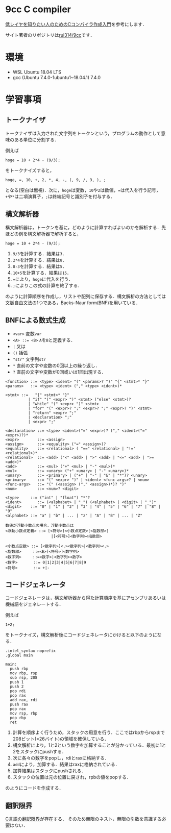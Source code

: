 # 9cc C compiler

[低レイヤを知りたい人のためのCコンパイラ作成入門](https://www.sigbus.info/compilerbook)を参考にします．

サイト著者のリポジトリは[rui314/9cc](https://github.com/rui314/9cc)です．

# 環境
- WSL Ubuntu 18.04 LTS
- gcc (Ubuntu 7.4.0-1ubuntu1~18.04.1) 7.4.0

# 学習事項

## トークナイザ
トークナイザは入力された文字列をトークンという，プログラムの動作として意味のある単位に分割する．

例えば

```
hoge = 10 + 2*4 - (9/3);
```

をトークナイズすると，

```
hoge, =, 10, +, 2, *, 4, -, (, 9, /, 3, ), ;
```

となる(空白は無視)．次に，`hoge`は変数，`10`や`2`は数値，`=`は代入を行う記号，`+`や`*`は二項演算子，`;`は終端記号と識別子を付与する．

## 構文解析器
構文解析器は，トークンを基に，どのように計算すればよいのかを解析する．先ほどの例を構文解析器で解析すると，

```
hoge = 10 + 2*4 - (9/3);
```

1. `9/3`を計算する．結果は`3`．
1. `2*4`を計算する．結果は`8`．
1. `8-3`を計算する．結果は`5`．
1. `10+5`を計算する．結果は`15`．
1. `=`により，`hoge`に代入を行う．
1. `;`によりこの式の計算を終了する．

のように計算順序を作成し，リストや配列に保存する．構文解析の方法としては文脈自由文法の1つである，Backs-Naur form(BNF)を用いている．

## BNFによる数式生成

- `<var>` 変数`var`
- `<A> ::= <B>` `A`を`B`と定義する．
- `|` 又は
- `()` 括弧
- `"str"` 文字列`str`
- `*` 直前の文字や変数の0回以上の繰り返し．
- `?` 直前の文字や変数が0回或いは1回出現する．

 ```
<function> ::= <type> <ident> "(" <params>? ")" "{" <stmt>* "}"
<params>   ::= <type> <ident> ("," <type> <ident>)*

<stmt> ::=   "{" <stmt>* "}"
           | "if" "(" <expr> ")" <stmt> ("else" <stmt>)?
           | "while" "(" <expr> ")" <stmt>
           | "for" "(" <expr>? ";" <expr>? ";" <expr>? ")" <stmt>
           | "return" <expr> ";"
           | <declaration> ";"
           | <expr> ";"

<declaration> ::= <type> <ident>("=" <expr>)? ("," <ident>("=" <expr>)?)*
<expr>        ::= <assign>
<assign>      ::= <equality> ("=" <assign>)?
<equality>    ::= <relational> ( "==" <relational> | "!=" <relational>)*
<relational>  ::= <add> ("<" <add> | ">" <add> | "<=" <add> | ">= <add>)*
<add>         ::= <mul> ("+" <mul> | "-" <mul>)*
<mul>         ::= <unary> ("+" <unary> | "-" <unary>)*
<unary>       ::= <primary> | ("+" | "-" | "&" | "*")? <unary>
<primary>     ::= "(" <expr> ")" | <ident> <func-args>? | <num>
<func-args>   ::= "(" (<assign> ("," <assign>)*)? ")"
<num>         ::= <num>? <digit>

<type>     ::= ("int" | "float") "*"?
<ident>       ::= (<alphabet> | "_") (<alphabet> | <digit> | "_")*
<digit>    ::= "0" | "1" | "2" | "3" | "4" | "5" | "6" | "7" | "8" | "9"
<alphabet> ::= "a" | "b" | ... | "z" | "A" | "B" | ... | "Z"
```

```
数値が浮動小数点の場合，浮動小数点は
<浮動小数点定義> ::= [<符号>]<小数点定数>[<指数部>]
                    |[<符号>]<数字列><指数部>

<小数点定数> ::= [<数字列>]<.><数字列>|<数字列><.>
<指数部>     ::=<E>[<符号>]<数字列>
<数字列>     ::=<数字>|<数字列><数字>
<数字>       ::= 0|1|2|3|4|5|6|7|8|9
<符号>       ::= +|-

 ```


## コードジェネレータ
コードジェネレータは，構文解析器から得た計算順序を基にアセンブリあるいは機械語をジェネレートする．

例えば

```
1+2;
```

をトークナイズ，構文解析後にコードジェネレータにかけると以下のようになる．

```
.intel_syntax noprefix
.global main

main:
  push rbp
  mov rbp, rsp
  sub rsp, 208
  push 1
  push 2
  pop rdi
  pop rax
  add rax, rdi
  push rax
  pop rax
  mov rsp, rbp
  pop rbp
  ret
```

1. 計算を順序よく行うため，スタックの用意を行う．ここではrbpからrspまで208ビット(=26バイト)の領域を確保している．
1. 構文解析により，1と2という数字を加算することが分かっている．最初に1と2をスタックにpushする．
1. 次に各々の数字をpopし，rdiとraxに格納する．
1. `add`により，加算する．結果はraxに格納されている．
1. 加算結果はスタックにpushされる．
1. スタックの位置は元の位置に戻され，rpbの値をpopする．

のようにコードを作成する．

## 翻訳限界
[C言語の翻訳限界](https://qiita.com/yuki12/items/26994416162b54c811a1)が存在する．
そのため無限のネスト，無限の引数を意識する必要はない．
